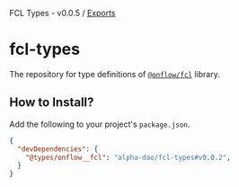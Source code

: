 FCL Types - v0.0.5 / [Exports](/docs/modules.md)

# fcl-types

The repository for type definitions of [`@onflow/fcl`](https://github.com/onflow/fcl-js) library.

## How to Install?

Add the following to your project's `package.json`.

```json
{
  "devDependencies": {
    "@types/onflow__fcl": "alpha-dao/fcl-types#v0.0.2",
  }
}
```
